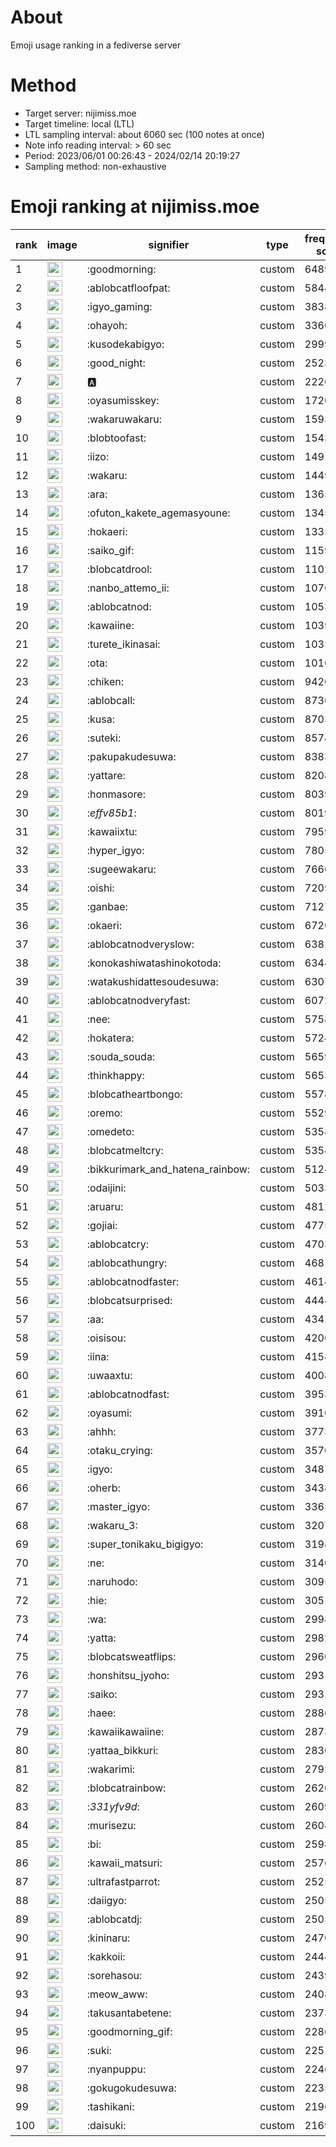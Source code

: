 # About
Emoji usage ranking in a fediverse server

# Method
- Target server: nijimiss.moe
- Target timeline: local (LTL)
- LTL sampling interval: about 6060 sec (100 notes at once)
- Note info reading interval: > 60 sec
- Period: 2023/06/01 00:26:43 - 2024/02/14 20:19:27 
- Sampling method: non-exhaustive

# Emoji ranking at nijimiss.moe

|rank|image|signifier|type|frequency score|
|----|----|----|----|----|
|1|<img height="24" src="https://nijimiss.moe/emoji/goodmorning.webp">|:goodmorning:|custom|64899|
|2|<img height="24" src="https://nijimiss.moe/emoji/ablobcatfloofpat.webp">|:ablobcatfloofpat:|custom|58443|
|3|<img height="24" src="https://nijimiss.moe/emoji/igyo_gaming.webp">|:igyo_gaming:|custom|38389|
|4|<img height="24" src="https://nijimiss.moe/emoji/ohayoh.webp">|:ohayoh:|custom|33606|
|5|<img height="24" src="https://nijimiss.moe/emoji/kusodekabigyo.webp">|:kusodekabigyo:|custom|29991|
|6|<img height="24" src="https://nijimiss.moe/emoji/good_night.webp">|:good_night:|custom|25238|
|7|<img height="24" src="https://nijimiss.moe/emoji/a.webp">|:a:|custom|22268|
|8|<img height="24" src="https://nijimiss.moe/emoji/oyasumisskey.webp">|:oyasumisskey:|custom|17203|
|9|<img height="24" src="https://nijimiss.moe/emoji/wakaruwakaru.webp">|:wakaruwakaru:|custom|15936|
|10|<img height="24" src="https://nijimiss.moe/emoji/blobtoofast.webp">|:blobtoofast:|custom|15430|
|11|<img height="24" src="https://nijimiss.moe/emoji/iizo.webp">|:iizo:|custom|14917|
|12|<img height="24" src="https://nijimiss.moe/emoji/wakaru.webp">|:wakaru:|custom|14494|
|13|<img height="24" src="https://nijimiss.moe/emoji/ara.webp">|:ara:|custom|13652|
|14|<img height="24" src="https://nijimiss.moe/emoji/ofuton_kakete_agemasyoune.webp">|:ofuton_kakete_agemasyoune:|custom|13456|
|15|<img height="24" src="https://nijimiss.moe/emoji/hokaeri.webp">|:hokaeri:|custom|13351|
|16|<img height="24" src="https://nijimiss.moe/emoji/saiko_gif.webp">|:saiko_gif:|custom|11590|
|17|<img height="24" src="https://nijimiss.moe/emoji/blobcatdrool.webp">|:blobcatdrool:|custom|11024|
|18|<img height="24" src="https://nijimiss.moe/emoji/nanbo_attemo_ii.webp">|:nanbo_attemo_ii:|custom|10767|
|19|<img height="24" src="https://nijimiss.moe/emoji/ablobcatnod.webp">|:ablobcatnod:|custom|10538|
|20|<img height="24" src="https://nijimiss.moe/emoji/kawaiine.webp">|:kawaiine:|custom|10390|
|21|<img height="24" src="https://nijimiss.moe/emoji/turete_ikinasai.webp">|:turete_ikinasai:|custom|10358|
|22|<img height="24" src="https://nijimiss.moe/emoji/ota.webp">|:ota:|custom|10104|
|23|<img height="24" src="https://nijimiss.moe/emoji/chiken.webp">|:chiken:|custom|9420|
|24|<img height="24" src="https://nijimiss.moe/emoji/ablobcall.webp">|:ablobcall:|custom|8736|
|25|<img height="24" src="https://nijimiss.moe/emoji/kusa.webp">|:kusa:|custom|8703|
|26|<img height="24" src="https://nijimiss.moe/emoji/suteki.webp">|:suteki:|custom|8574|
|27|<img height="24" src="https://nijimiss.moe/emoji/pakupakudesuwa.webp">|:pakupakudesuwa:|custom|8383|
|28|<img height="24" src="https://nijimiss.moe/emoji/yattare.webp">|:yattare:|custom|8208|
|29|<img height="24" src="https://nijimiss.moe/emoji/honmasore.webp">|:honmasore:|custom|8039|
|30|<img height="24" src="https://nijimiss.moe/emoji/_effv85b1_.webp">|:_effv85b1_:|custom|8019|
|31|<img height="24" src="https://nijimiss.moe/emoji/kawaiixtu.webp">|:kawaiixtu:|custom|7959|
|32|<img height="24" src="https://nijimiss.moe/emoji/hyper_igyo.webp">|:hyper_igyo:|custom|7805|
|33|<img height="24" src="https://nijimiss.moe/emoji/sugeewakaru.webp">|:sugeewakaru:|custom|7660|
|34|<img height="24" src="https://nijimiss.moe/emoji/oishi.webp">|:oishi:|custom|7209|
|35|<img height="24" src="https://nijimiss.moe/emoji/ganbae.webp">|:ganbae:|custom|7127|
|36|<img height="24" src="https://nijimiss.moe/emoji/okaeri.webp">|:okaeri:|custom|6720|
|37|<img height="24" src="https://nijimiss.moe/emoji/ablobcatnodveryslow.webp">|:ablobcatnodveryslow:|custom|6382|
|38|<img height="24" src="https://nijimiss.moe/emoji/konokashiwatashinokotoda.webp">|:konokashiwatashinokotoda:|custom|6344|
|39|<img height="24" src="https://nijimiss.moe/emoji/watakushidattesoudesuwa.webp">|:watakushidattesoudesuwa:|custom|6307|
|40|<img height="24" src="https://nijimiss.moe/emoji/ablobcatnodveryfast.webp">|:ablobcatnodveryfast:|custom|6072|
|41|<img height="24" src="https://nijimiss.moe/emoji/nee.webp">|:nee:|custom|5758|
|42|<img height="24" src="https://nijimiss.moe/emoji/hokatera.webp">|:hokatera:|custom|5724|
|43|<img height="24" src="https://nijimiss.moe/emoji/souda_souda.webp">|:souda_souda:|custom|5659|
|44|<img height="24" src="https://nijimiss.moe/emoji/thinkhappy.webp">|:thinkhappy:|custom|5653|
|45|<img height="24" src="https://nijimiss.moe/emoji/blobcatheartbongo.webp">|:blobcatheartbongo:|custom|5578|
|46|<img height="24" src="https://nijimiss.moe/emoji/oremo.webp">|:oremo:|custom|5529|
|47|<img height="24" src="https://nijimiss.moe/emoji/omedeto.webp">|:omedeto:|custom|5358|
|48|<img height="24" src="https://nijimiss.moe/emoji/blobcatmeltcry.webp">|:blobcatmeltcry:|custom|5354|
|49|<img height="24" src="https://nijimiss.moe/emoji/bikkurimark_and_hatena_rainbow.webp">|:bikkurimark_and_hatena_rainbow:|custom|5124|
|50|<img height="24" src="https://nijimiss.moe/emoji/odaijini.webp">|:odaijini:|custom|5033|
|51|<img height="24" src="https://nijimiss.moe/emoji/aruaru.webp">|:aruaru:|custom|4812|
|52|<img height="24" src="https://nijimiss.moe/emoji/gojiai.webp">|:gojiai:|custom|4775|
|53|<img height="24" src="https://nijimiss.moe/emoji/ablobcatcry.webp">|:ablobcatcry:|custom|4703|
|54|<img height="24" src="https://nijimiss.moe/emoji/ablobcathungry.webp">|:ablobcathungry:|custom|4681|
|55|<img height="24" src="https://nijimiss.moe/emoji/ablobcatnodfaster.webp">|:ablobcatnodfaster:|custom|4614|
|56|<img height="24" src="https://nijimiss.moe/emoji/blobcatsurprised.webp">|:blobcatsurprised:|custom|4444|
|57|<img height="24" src="https://nijimiss.moe/emoji/aa.webp">|:aa:|custom|4341|
|58|<img height="24" src="https://nijimiss.moe/emoji/oisisou.webp">|:oisisou:|custom|4200|
|59|<img height="24" src="https://nijimiss.moe/emoji/iina.webp">|:iina:|custom|4158|
|60|<img height="24" src="https://nijimiss.moe/emoji/uwaaxtu.webp">|:uwaaxtu:|custom|4008|
|61|<img height="24" src="https://nijimiss.moe/emoji/ablobcatnodfast.webp">|:ablobcatnodfast:|custom|3953|
|62|<img height="24" src="https://nijimiss.moe/emoji/oyasumi.webp">|:oyasumi:|custom|3910|
|63|<img height="24" src="https://nijimiss.moe/emoji/ahhh.webp">|:ahhh:|custom|3773|
|64|<img height="24" src="https://nijimiss.moe/emoji/otaku_crying.webp">|:otaku_crying:|custom|3570|
|65|<img height="24" src="https://nijimiss.moe/emoji/igyo.webp">|:igyo:|custom|3487|
|66|<img height="24" src="https://nijimiss.moe/emoji/oherb.webp">|:oherb:|custom|3438|
|67|<img height="24" src="https://nijimiss.moe/emoji/master_igyo.webp">|:master_igyo:|custom|3365|
|68|<img height="24" src="https://nijimiss.moe/emoji/wakaru_3.webp">|:wakaru_3:|custom|3207|
|69|<img height="24" src="https://nijimiss.moe/emoji/super_tonikaku_bigigyo.webp">|:super_tonikaku_bigigyo:|custom|3198|
|70|<img height="24" src="https://nijimiss.moe/emoji/ne.webp">|:ne:|custom|3140|
|71|<img height="24" src="https://nijimiss.moe/emoji/naruhodo.webp">|:naruhodo:|custom|3095|
|72|<img height="24" src="https://nijimiss.moe/emoji/hie.webp">|:hie:|custom|3051|
|73|<img height="24" src="https://nijimiss.moe/emoji/wa.webp">|:wa:|custom|2998|
|74|<img height="24" src="https://nijimiss.moe/emoji/yatta.webp">|:yatta:|custom|2982|
|75|<img height="24" src="https://nijimiss.moe/emoji/blobcatsweatflips.webp">|:blobcatsweatflips:|custom|2960|
|76|<img height="24" src="https://nijimiss.moe/emoji/honshitsu_jyoho.webp">|:honshitsu_jyoho:|custom|2931|
|77|<img height="24" src="https://nijimiss.moe/emoji/saiko.webp">|:saiko:|custom|2931|
|78|<img height="24" src="https://nijimiss.moe/emoji/haee.webp">|:haee:|custom|2886|
|79|<img height="24" src="https://nijimiss.moe/emoji/kawaiikawaiine.webp">|:kawaiikawaiine:|custom|2873|
|80|<img height="24" src="https://nijimiss.moe/emoji/yattaa_bikkuri.webp">|:yattaa_bikkuri:|custom|2830|
|81|<img height="24" src="https://nijimiss.moe/emoji/wakarimi.webp">|:wakarimi:|custom|2792|
|82|<img height="24" src="https://nijimiss.moe/emoji/blobcatrainbow.webp">|:blobcatrainbow:|custom|2620|
|83|<img height="24" src="https://nijimiss.moe/emoji/_331yfv9d_.webp">|:_331yfv9d_:|custom|2609|
|84|<img height="24" src="https://nijimiss.moe/emoji/murisezu.webp">|:murisezu:|custom|2604|
|85|<img height="24" src="https://nijimiss.moe/emoji/bi.webp">|:bi:|custom|2598|
|86|<img height="24" src="https://nijimiss.moe/emoji/kawaii_matsuri.webp">|:kawaii_matsuri:|custom|2576|
|87|<img height="24" src="https://nijimiss.moe/emoji/ultrafastparrot.webp">|:ultrafastparrot:|custom|2525|
|88|<img height="24" src="https://nijimiss.moe/emoji/daiigyo.webp">|:daiigyo:|custom|2505|
|89|<img height="24" src="https://nijimiss.moe/emoji/ablobcatdj.webp">|:ablobcatdj:|custom|2505|
|90|<img height="24" src="https://nijimiss.moe/emoji/kininaru.webp">|:kininaru:|custom|2470|
|91|<img height="24" src="https://nijimiss.moe/emoji/kakkoii.webp">|:kakkoii:|custom|2444|
|92|<img height="24" src="https://nijimiss.moe/emoji/sorehasou.webp">|:sorehasou:|custom|2439|
|93|<img height="24" src="https://nijimiss.moe/emoji/meow_aww.webp">|:meow_aww:|custom|2408|
|94|<img height="24" src="https://nijimiss.moe/emoji/takusantabetene.webp">|:takusantabetene:|custom|2373|
|95|<img height="24" src="https://nijimiss.moe/emoji/goodmorning_gif.webp">|:goodmorning_gif:|custom|2286|
|96|<img height="24" src="https://nijimiss.moe/emoji/suki.webp">|:suki:|custom|2251|
|97|<img height="24" src="https://nijimiss.moe/emoji/nyanpuppu.webp">|:nyanpuppu:|custom|2246|
|98|<img height="24" src="https://nijimiss.moe/emoji/gokugokudesuwa.webp">|:gokugokudesuwa:|custom|2235|
|99|<img height="24" src="https://nijimiss.moe/emoji/tashikani.webp">|:tashikani:|custom|2196|
|100|<img height="24" src="https://nijimiss.moe/emoji/daisuki.webp">|:daisuki:|custom|2169|
